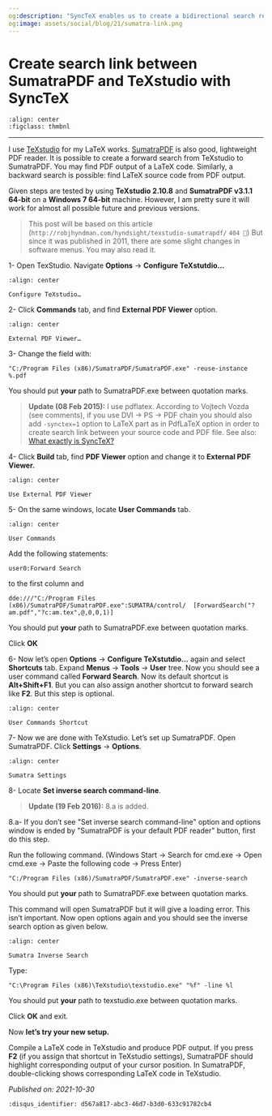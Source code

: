 ```yaml
---
og:description: "SyncTeX enables us to create a bidirectional search relation between these two software."
og:image: assets/social/blog/21/sumatra-link.png
---
```


# Create search link between SumatraPDF and TeXstudio with SyncTeX

```{figure} /extra/assets/social/blog/21/sumatra-link.png
:align: center
:figclass: thmbnl
```

---

I use [TeXstudio](https://www.texstudio.org/) for my LaTeX works.
[SumatraPDF](sumatrapdf.md) is also good, lightweight PDF reader. It is possible
to create a forward search from TeXstudio to SumatraPDF. You may find PDF output
of a LaTeX code. Similarly, a backward search is possible: find LaTeX source
code from PDF output.

Given steps are tested by using **TeXstudio 2.10.8** and **SumatraPDF v3.1.1
64-bit** on a **Windows 7 64-bit** machine. However, I am pretty sure it will
work for almost all possible future and previous versions.

> This post will be based on this article
(`http://robjhyndman.com/hyndsight/texstudio-sumatrapdf/` `404 🔗`) But since it
was published in 2011, there are some slight changes in software menus. You may
also read it.

1- Open TexStudio. Navigate **Options** → **Configure TeXstutdio…**

```{figure} assets/sumatra-link-a.png
:align: center

Configure TeXstudio…
```

2- Click **Commands** tab, and find **External PDF Viewer** option.

```{figure} assets/sumatra-link-b.png
:align: center

External PDF Viewer…
```

3- Change the field with:

```text
"C:/Program Files (x86)/SumatraPDF/SumatraPDF.exe" -reuse-instance %.pdf
```

You should put **your** path to SumatraPDF.exe between quotation marks.

> **Update (08 Feb 2015):** I use pdflatex. According to Vojtech Vozda (see
comments), if you use DVI → PS → PDF chain you should also add `-synctex=1` option
to LaTeX part as in PdfLaTeX option in order to create search link between your
source code and PDF file. See also: [What exactly is
SyncTeX?](http://tex.stackexchange.com/questions/118489/what-exactly-is-synctex)

4- Click **Build** tab, find **PDF Viewer** option and change it to **External
PDF Viewer.**

```{figure} assets/sumatra-link-c.png
:align: center

Use External PDF Viewer
```

5- On the same windows, locate **User Commands** tab.

```{figure} assets/sumatra-link-d.png
:align: center

User Commands
```

Add the following statements:

```text
user0:Forward Search
```

to the first column and

```text
dde:///"C:/Program Files (x86)/SumatraPDF/SumatraPDF.exe":SUMATRA/control/  [ForwardSearch("?am.pdf","?c:am.tex",@,0,0,1)]
```

You should put **your** path to SumatraPDF.exe between quotation marks.

Click **OK**

6- Now let’s open **Options** → **Configure TeXstutdio…** again and select
**Shortcuts** tab. Expand **Menus** → **Tools** → **User** tree. Now you should
see a user command called **Forward Search**. Now its default shortcut is
**Alt+Shift+F1**. But you can also assign another shortcut to forward search
like **F2**. But this step is optional.

```{figure} assets/sumatra-link-e.png
:align: center

User Commands Shortcut
```

7- Now we are done with TeXstudio. Let’s set up SumatraPDF. Open SumatraPDF.
Click **Settings** → **Options**.

```{figure} assets/sumatra-link-f.png
:align: center

Sumatra Settings
```

8- Locate **Set inverse search command-line**.

> **Update (19 Feb 2016):** 8.a is added.

8.a- If you don’t see "Set inverse search command-line" option and options
window is ended by "SumatraPDF is your default PDF reader" button, first do this
step.

Run the following command. (Windows Start → Search for cmd.exe → Open cmd.exe →
Paste the following code → Press Enter)

```text
"C:/Program Files (x86)/SumatraPDF/SumatraPDF.exe" -inverse-search
```

You should put **your** path to SumatraPDF.exe between quotation marks.

This command will open SumatraPDF but it will give a loading error. This isn’t
important. Now open options again and you should see the inverse search option
as given below.

```{figure} assets/sumatra-link-g.png
:align: center

Sumatra Inverse Search
```

Type:

```text
"C:\Program Files (x86)\TeXstudio\texstudio.exe" "%f" -line %l
```

You should put **your** path to texstudio.exe between quotation marks.

Click **OK** and exit.

Now **let’s try your new setup.**

Compile a LaTeX code in TeXstudio and produce PDF output. If you press **F2**
(if you assign that shortcut in TeXstudio settings), SumatraPDF should highlight
corresponding output of your cursor position. In SumatraPDF, double-clicking
shows corresponding LaTeX code in TeXstudio.

*Published on: 2021-10-30*

```{disqus}
:disqus_identifier: d567a817-abc3-46d7-b3d0-633c91782cb4
```
